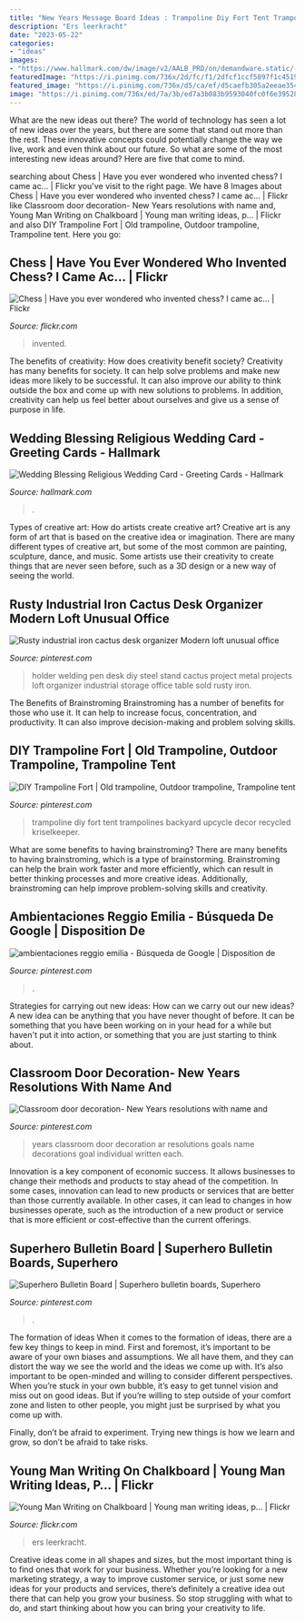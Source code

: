 ```yaml
---
title: "New Years Message Board Ideas : Trampoline Diy Fort Tent Trampolines Backyard Upcycle Decor Recycled Kriselkeeper"
description: "Ers leerkracht"
date: "2023-05-22"
categories:
- "ideas"
images:
- "https://www.hallmark.com/dw/image/v2/AALB_PRD/on/demandware.static/-/Sites-hallmark-master/default/dwaf074670/images/finished-goods/wedding-bands-and-roses-root-399cey1265_1470_1.jpg"
featuredImage: "https://i.pinimg.com/736x/2d/fc/f1/2dfcf1ccf5897f1c45198ac5ea55cbd9--ar-goals-new-years-resolutions.jpg"
featured_image: "https://i.pinimg.com/736x/d5/ca/ef/d5caefb305a2eeae3546b095ace5f81c.jpg"
image: "https://i.pinimg.com/736x/ed/7a/3b/ed7a3b083b9593040fc0f6e39528914e.jpg"
---
```



What are the new ideas out there?
The world of technology has seen a lot of new ideas over the years, but there are some that stand out more than the rest. These innovative concepts could potentially change the way we live, work and even think about our future. So what are some of the most interesting new ideas around? Here are five that come to mind.

	

		
searching about Chess | Have you ever wondered who invented chess? I came ac… | Flickr you've visit to the right page. We have 8 Images about Chess | Have you ever wondered who invented chess? I came ac… | Flickr like Classroom door decoration- New Years resolutions with name and, Young Man Writing on Chalkboard | Young man writing ideas, p… | Flickr and also DIY Trampoline Fort | Old trampoline, Outdoor trampoline, Trampoline tent. Here you go:
		
    
## Chess | Have You Ever Wondered Who Invented Chess? I Came Ac… | Flickr

<img loading=lazy src="https://live.staticflickr.com/7623/16784759889_1418ace7d2_b.jpg" onerror="this.onerror=null;this.src='https://tse1.mm.bing.net/th?id=OIP.fuWEHP46vetvR0V_Mbh9awHaE8&amp;pid=15.1';" alt="Chess | Have you ever wondered who invented chess? I came ac… | Flickr">

_Source: flickr.com_

>invented. 

	

The benefits of creativity: How does creativity benefit society?
Creativity has many benefits for society. It can help solve problems and make new ideas more likely to be successful. It can also improve our ability to think outside the box and come up with new solutions to problems. In addition, creativity can help us feel better about ourselves and give us a sense of purpose in life.

    
## Wedding Blessing Religious Wedding Card - Greeting Cards - Hallmark

<img loading=lazy src="https://www.hallmark.com/dw/image/v2/AALB_PRD/on/demandware.static/-/Sites-hallmark-master/default/dwaf074670/images/finished-goods/wedding-bands-and-roses-root-399cey1265_1470_1.jpg" onerror="this.onerror=null;this.src='https://tse4.mm.bing.net/th?id=OIP.JC-Ue_4oE4mP0zWFylMQPQHaKz&amp;pid=15.1';" alt="Wedding Blessing Religious Wedding Card - Greeting Cards - Hallmark">

_Source: hallmark.com_

>. 

	

Types of creative art: How do artists create creative art?
Creative art is any form of art that is based on the creative idea or imagination. There are many different types of creative art, but some of the most common are painting, sculpture, dance, and music. Some artists use their creativity to create things that are never seen before, such as a 3D design or a new way of seeing the world.

    
## Rusty Industrial Iron Cactus Desk Organizer Modern Loft Unusual Office

<img loading=lazy src="https://i.pinimg.com/736x/8d/bf/37/8dbf37b4c804ddad02049e2f339aa270.jpg" onerror="this.onerror=null;this.src='https://tse3.mm.bing.net/th?id=OIP.FhR3Ih-71-8iGdPUgjC5ngHaJ4&amp;pid=15.1';" alt="Rusty industrial iron cactus desk organizer Modern loft unusual office">

_Source: pinterest.com_

>holder welding pen desk diy steel stand cactus project metal projects loft organizer industrial storage office table sold rusty iron. 

	

The Benefits of Brainstroming
Brainstroming has a number of benefits for those who use it. It can help to increase focus, concentration, and productivity. It can also improve decision-making and problem solving skills.

    
## DIY Trampoline Fort | Old Trampoline, Outdoor Trampoline, Trampoline Tent

<img loading=lazy src="https://i.pinimg.com/736x/d5/ca/ef/d5caefb305a2eeae3546b095ace5f81c.jpg" onerror="this.onerror=null;this.src='https://tse3.mm.bing.net/th?id=OIP.9NweMYdbBoaEAfLHBW8KIQHaE8&amp;pid=15.1';" alt="DIY Trampoline Fort | Old trampoline, Outdoor trampoline, Trampoline tent">

_Source: pinterest.com_

>trampoline diy fort tent trampolines backyard upcycle decor recycled kriselkeeper. 

	

What are some benefits to having brainstroming?
There are many benefits to having brainstroming, which is a type of brainstorming. Brainstroming can help the brain work faster and more efficiently, which can result in better thinking processes and more creative ideas. Additionally, brainstroming can help improve problem-solving skills and creativity.

    
## Ambientaciones Reggio Emilia - Búsqueda De Google | Disposition De

<img loading=lazy src="https://i.pinimg.com/736x/f3/e0/c7/f3e0c78612c365c206364a5df4385b61.jpg" onerror="this.onerror=null;this.src='https://tse2.mm.bing.net/th?id=OIP.9sP5hcIQ_fDRP7ob_xP9RgHaLD&amp;pid=15.1';" alt="ambientaciones reggio emilia - Búsqueda de Google | Disposition de">

_Source: pinterest.com_

>. 

	

Strategies for carrying out new ideas: How can we carry out our new ideas?
A new idea can be anything that you have never thought of before. It can be something that you have been working on in your head for a while but haven't put it into action, or something that you are just starting to think about.

    
## Classroom Door Decoration- New Years Resolutions With Name And

<img loading=lazy src="https://i.pinimg.com/736x/2d/fc/f1/2dfcf1ccf5897f1c45198ac5ea55cbd9--ar-goals-new-years-resolutions.jpg" onerror="this.onerror=null;this.src='https://tse3.mm.bing.net/th?id=OIP.mLydoNRuewtIND_rF0WlgAHaJ3&amp;pid=15.1';" alt="Classroom door decoration- New Years resolutions with name and">

_Source: pinterest.com_

>years classroom door decoration ar resolutions goals name decorations goal individual written each. 

	

Innovation is a key component of economic success. It allows businesses to change their methods and products to stay ahead of the competition. In some cases, innovation can lead to new products or services that are better than those currently available. In other cases, it can lead to changes in how businesses operate, such as the introduction of a new product or service that is more efficient or cost-effective than the current offerings.

    
## Superhero Bulletin Board | Superhero Bulletin Boards, Superhero

<img loading=lazy src="https://i.pinimg.com/736x/ed/7a/3b/ed7a3b083b9593040fc0f6e39528914e.jpg" onerror="this.onerror=null;this.src='https://tse2.mm.bing.net/th?id=OIP.ScLwNy22roWf8ibBFo7lRQHaEK&amp;pid=15.1';" alt="Superhero Bulletin Board | Superhero bulletin boards, Superhero">

_Source: pinterest.com_

>. 

	

The formation of ideas
When it comes to the formation of ideas, there are a few key things to keep in mind. First and foremost, it’s important to be aware of your own biases and assumptions. We all have them, and they can distort the way we see the world and the ideas we come up with.
It’s also important to be open-minded and willing to consider different perspectives. When you’re stuck in your own bubble, it’s easy to get tunnel vision and miss out on good ideas. But if you’re willing to step outside of your comfort zone and listen to other people, you might just be surprised by what you come up with.

Finally, don’t be afraid to experiment. Trying new things is how we learn and grow, so don’t be afraid to take risks.

    
## Young Man Writing On Chalkboard | Young Man Writing Ideas, P… | Flickr

<img loading=lazy src="https://live.staticflickr.com/4341/36804042881_ef090e57af_b.jpg" onerror="this.onerror=null;this.src='https://tse4.mm.bing.net/th?id=OIP.YHflS92_HkfCticGxvoPjQHaE8&amp;pid=15.1';" alt="Young Man Writing on Chalkboard | Young man writing ideas, p… | Flickr">

_Source: flickr.com_

>ers leerkracht. 

	

Creative ideas come in all shapes and sizes, but the most important thing is to find ones that work for your business. Whether you’re looking for a new marketing strategy, a way to improve customer service, or just some new ideas for your products and services, there’s definitely a creative idea out there that can help you grow your business. So stop struggling with what to do, and start thinking about how you can bring your creativity to life.

